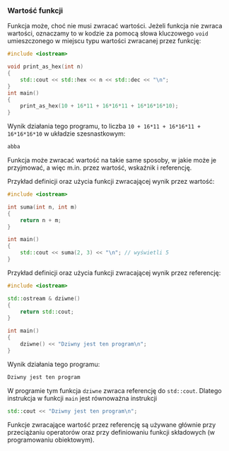 ### Wartość funkcji

Funkcja może, choć nie musi zwracać wartości. Jeżeli funkcja nie zwraca wartości, oznaczamy to w kodzie za pomocą słowa kluczowego `void` umieszczonego w miejscu typu wartości zwracanej przez funkcję:

```c++
#include <iostream>

void print_as_hex(int n)
{
    std::cout << std::hex << n << std::dec << "\n";
}
int main()
{
    print_as_hex(10 + 16*11 + 16*16*11 + 16*16*16*10);
}
```

Wynik działania tego programu, to liczba `10 + 16*11 + 16*16*11 + 16*16*16*10` w układzie szesnastkowym:

```txt
abba
```

Funkcja może zwracać wartość na takie same sposoby, w jakie może je przyjmować, a więc m.in. przez wartość, wskaźnik i referencję.  

Przykład definicji oraz użycia funkcji zwracającej wynik przez wartość:

```c++
#include <iostream>

int suma(int n, int m)
{
    return n + m;
}

int main()
{
    std::cout << suma(2, 3) << "\n"; // wyświetli 5   
}
```

Przykład definicji oraz użycia funkcji zwracającej wynik przez referencję:

```c++
#include <iostream>

std::ostream & dziwne()
{
    return std::cout;
}

int main()
{
    dziwne() << "Dziwny jest ten program\n";
}
```

 Wynik działania tego programu:

```txt
Dziwny jest ten program
```

W programie tym funkcja `dziwne` zwraca referencję do `std::cout`.  Dlatego instrukcja w funkcji `main` jest równoważna instrukcji

```c++
std::cout << "Dziwny jest ten program\n";
```

Funkcje zwracające wartość przez referencję są używane głównie przy przeciążaniu operatorów oraz przy definiowaniu funkcji składowych (w programowaniu obiektowym). 